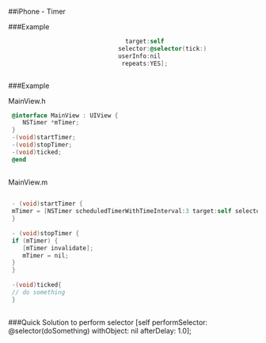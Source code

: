 
##iPhone - Timer


###Example

```objective-c
 								 target:self
 							   selector:@selector(tick:)
 							   userInfo:nil
 								repeats:YES];
 ```
```objective-c
 ```
###Example

MainView.h
```objective-c
 @interface MainView : UIView {
 	NSTimer *mTimer;
 }
 -(void)startTimer;
 -(void)stopTimer;
 -(void)ticked;	
 @end
 
 ```
MainView.m
```objective-c
 
 - (void)startTimer {
 mTimer = [NSTimer scheduledTimerWithTimeInterval:3 target:self selector:@selector(ticked) userInfo:nil repeats:YES];
 }
 
 - (void)stopTimer {
 if (mTimer) {
 	[mTimer invalidate];
 	mTimer = nil;
 }
 }
 
 -(void)ticked{
 // do something	
 }
 
 ```
###Quick Solution to perform selector
   [self performSelector: @selector(doSomething)
             withObject: nil
             afterDelay: 1.0];




